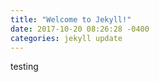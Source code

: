 ```yaml
---
title: "Welcome to Jekyll!"
date: 2017-10-20 08:26:28 -0400
categories: jekyll update
---
```


testing
